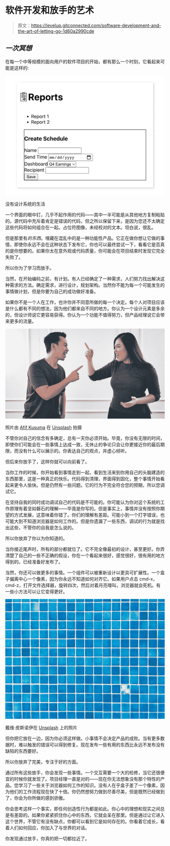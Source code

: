 # 软件开发和放手的艺术

> 原文：<https://levelup.gitconnected.com/software-development-and-the-art-of-letting-go-1d60a2990cde>

## *一次冥想*

在每一个中等规模的面向用户的软件项目的开始，都有那么一个时刻，它看起来可能是这样的:

![](img/567e376bf34725a46c59e08b1aed5f3a.png)

没有设计系统的生活

一个界面的眼中钉，几乎不起作用的代码——其中一半可能是从其他地方复制粘贴的。源代码中充斥着肯定是错误的代码，但之所以保留下来，是因为您还不太确定这些代码将如何组合在一起。占位符图像，未经校对的文本。坦白说，很乱。

但是那里有*的东西*。埋藏在混乱中的是一种功能性产品。它正在做你想让它做的事情，即使你永远不会在这种状态下发布它，你也可以最终尝试一下，看看它是否真的是你想要的。如果你太在意外观或代码质量，你可能会在项目结束时发现它完全失败了。

所以你为了学习而放手。

当然，在开始编码之前，有计划。有人已经确定了一种需求，人们努力找出解决这种需求的方法。确定需求，进行设计，规划架构。当然你不能为每一个可能发生的事情做计划，但是你要为自己的成功做好准备。

如果你不是一个人在工作，也许你并不同意所做的每一个决定。每个人对项目应该是什么都有不同的想法，因为他们都来自不同的地方。你认为一个设计元素是多余的，但设计师说它更容易获得。你认为一个功能不值得努力，但产品经理说它会带来更多的流量。

![](img/cf111216047289eac48c33c5cc547231.png)

照片由 [Afif Kusuma](https://unsplash.com/@javaistan?utm_source=medium&utm_medium=referral) 在 [Unsplash](https://unsplash.com?utm_source=medium&utm_medium=referral) 拍摄

不管你对自己的信念有多确定，总有一天你必须开始。毕竟，你没有无限的时间，即使你们可能会在一些事情上达成一致，无休止的争论只会让你更接近你的最后期限，而没有什么可以展示的。你表达自己的观点，并虚心倾听。

但后来你放手了，这样你就可以向前看了。

当你工作的时候，你开始看到事情走到一起，看到生活来到你用自己的头脑建造的东西那里，这是一种真正的快乐。代码得到清理，界面得到固化，整个事情开始看起来更令人愉快。但是仍然有一些问题。它的行为不完全符合您的预期，所以您调试它。

在坚持自我的同时成功调试自己的代码是不可能的。你可能认为你对这个系统的工作原理有着坚如磐石的理解——毕竟是你写的。但是事实上，事情并没有按照你期望的方式发展，这意味着你错了。你们的理解有差距。可能小到一个打字错误，也可能大到不知道浏览器是如何工作的。但是你遗漏了一些东西，调试的行为就是找出这些，不管你的自我是怎么说的。

所以你放弃了你以为你知道的。

当你接近尾声时，所有的部分都就位了。它不完全像最初的设计，甚至更好。你弄清楚了自己的一些不正确的假设，你在一个看起来很好，感觉很好，很有用的地方得到的。已经准备好发布了。

当然，你还可以做更多的事情。一个组件可以被重新设计以更具可扩展性。一个盒子偏离中心一个像素，因为你永远不知道如何对齐它。如果用户点击 cmd-x，cmd-z，打开文件选择器，旋转四次，然后对着月亮嚎叫，浏览器就会死机。有一些小方法可以让它变得更好。

![](img/6b59c49412ef786da6f2ca40ef1ff621.png)

戴维·皮斯诺伊在 [Unsplash](https://unsplash.com?utm_source=medium&utm_medium=referral) 上的照片

但你把它放在一边，因为你必须这样做。小事情不会决定产品的成败。当有更多数据时，难以触发的错误可以得到修复。现在发布一些有用的东西比永远不发布没有缺陷的东西要好。

所以你放弃了完美，专注于好的方面。

通过所有这些放手，你会发现一些事情。一个交互需要一个大的检修，当它还很便宜的时候你就发现了。项目经理一直是对的——现在你无法想象没有那个特性的产品。您学习了一些关于浏览器如何工作的知识。没有人在乎盒子差了一个像素，因为他们的工作流程现在快了十倍。你仍然想努力做到尽善尽美，但是既然已经做到了，你会为你所做的感到骄傲。

你会思考这样一个事实，即任何创造性行为都是如此。你心中的理想和现实之间总是有差距的。如果你紧紧抓住你心中的东西，它就会呆在那里。但是通过让它进入这个世界，不管它有没有缺点，你都可以看到它是如何存在的。你看着它成长，看着人们如何回应，你加入了与世界的对话。

你发现通过放手，你真的把一切都拉近了。